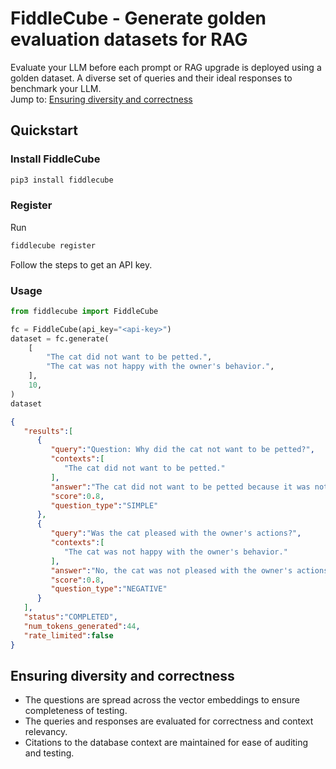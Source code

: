 # FiddleCube - Generate golden evaluation datasets for RAG
Evaluate your LLM before each prompt or RAG upgrade is deployed using a golden dataset. A diverse set of queries and their ideal responses to benchmark your LLM.  
Jump to: [Ensuring diversity and correctness](ensuring-diversity-and-correctness)

## Quickstart
### Install FiddleCube
```bash
pip3 install fiddlecube
```

### Register
Run
```bash
fiddlecube register
```
Follow the steps to get an API key.

### Usage
```python
from fiddlecube import FiddleCube

fc = FiddleCube(api_key="<api-key>")
dataset = fc.generate(
    [
        "The cat did not want to be petted.",
        "The cat was not happy with the owner's behavior.",
    ],
    10,
)
dataset
```
```json
{
   "results":[
      {
         "query":"Question: Why did the cat not want to be petted?",
         "contexts":[
            "The cat did not want to be petted."
         ],
         "answer":"The cat did not want to be petted because it was not in the mood for physical affection at that moment.",
         "score":0.8,
         "question_type":"SIMPLE"
      },
      {
         "query":"Was the cat pleased with the owner's actions?",
         "contexts":[
            "The cat was not happy with the owner's behavior."
         ],
         "answer":"No, the cat was not pleased with the owner's actions.",
         "score":0.8,
         "question_type":"NEGATIVE"
      }
   ],
   "status":"COMPLETED",
   "num_tokens_generated":44,
   "rate_limited":false
}
```
## Ensuring diversity and correctness
- The questions are spread across the vector embeddings to ensure completeness of testing.
- The queries and responses are evaluated for correctness and context relevancy.
- Citations to the database context are maintained for ease of auditing and testing.
